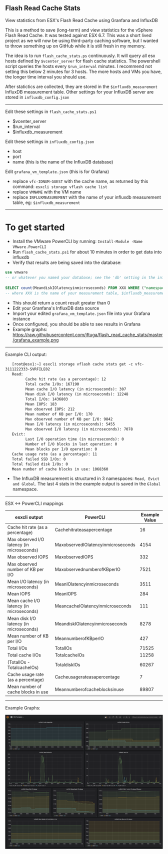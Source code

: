 ## Flash Read Cache Stats

View statistics from ESX's Flash Read Cache using Granfana and InfluxDB

This is a method to save (long-term) and view statistics for the vSphere Flash Read Cache. It was tested against ESX 6.7.  This was a short lived project as we will now be using third-party caching software, but I wanted to throw something up on GitHub while it is still fresh in my memory.

The idea is to run `flash_cache_stats.ps` continuously. It will query all esx hosts defined by `$vcenter_server` for flash cache statistics.  The powershell script queries the hosts every `$run_interval` minutes. I recommend not setting this below 2 minutes for 3 hosts.  The more hosts and VMs you have, the longer time interval you should use.  

After statictics are collected, they are stored in the `$influxdb_measurement` InfluxDB measurement table.  Other settings for your InfluxDB server are stored in `influxdb_config.json`

_____

Edit these settings in `flash_cache_stats.ps1`

- $vcenter_server
- $run_interval
- $influxdb_measurement

Edit these settings in `influxdb_config.json`

- host
- port
- name (this is the name of the InfluxDB database)


Edit `grafana_vm_template.json` (this is for Grafana)

- replace `vfc-IDNUM-GUEST` with the cache name, as returned by this command: `esxcli storage vflash cache list`
- replace `VMNAME` with the VM name
- replace `INFLUXMEASUREMENT` with the name of your influxdb measurement table, eg: `$influxdb_measurement`

_____

# To get started

- Install the VMware PowerCLI by running: `Install-Module -Name VMware.PowerCLI`
- Run `flash_cache_stats.ps1` for about 10 minutes in order to get data into influxdb
- Verify that results are being saved into the database:

```sql
use vmware
-- or whatever you named your database; see the 'db' setting in the influxdb_config.json

SELECT count(MeandiskIOlatencyinmicroseconds) FROM XXX WHERE ("namespace" = 'Read' ) AND time >= now() - 120m
-- where XXX is the name of your measurement table, $influxdb_measurement
```

- This should return a count result greater than 0
- Edit your Granfana's InfluxDB data source
- Import your edited `grafana_vm_template.json` file into your Grafana instance
- Once configured, you should be able to see results in Grafana
- Example graphs: https://raw.githubusercontent.com/jftuga/flash_read_cache_stats/master/grafana_example.png

____

Example CLI output:

```
   [root@esx1:~] esxcli storage vflash cache stats get -c vfc-3111222333-SVRFILE02 
   Read:
         Cache hit rate (as a percentage): 12
         Total cache I/Os: 167190
         Mean cache I/O latency (in microseconds): 307
         Mean disk I/O latency (in microseconds): 12248
         Total I/Os: 1436803
         Mean IOPS: 183
         Max observed IOPS: 212
         Mean number of KB per I/O: 170
         Max observed number of KB per I/O: 9842
         Mean I/O latency (in microseconds): 5455
         Max observed I/O latency (in microseconds): 7078
   Evict:
         Last I/O operation time (in microseconds): 0
         Number of I/O blocks in last operation: 0
         Mean blocks per I/O operation: 0
   Cache usage rate (as a percentage): 11
   Total failed SSD I/Os: 0
   Total failed disk I/Os: 0
   Mean number of cache blocks in use: 1068360
```

- The InfluxDB measurement is structured in 3 namespaces: `Read, Evict and Global`.  The last 4 stats in the example output is saved in the `Global` namespace.

____

ESX <-> PowerCLI mappings

| esxcli output                              | PowerCLI                           | Example Value | 
|--------------------------------------------|------------------------------------|---------------| 
| Cache hit rate (as a percentage)           | Cachehitrateasapercentage          | 16            | 
| Max observed I/O latency (in microseconds) | MaxobservedIOlatencyinmicroseconds | 4154          | 
| Max observed IOPS                          | MaxobservedIOPS                    | 332           | 
| Max observed number of KB per I/O          | MaxobservednumberofKBperIO         | 7521          | 
| Mean I/O latency (in microseconds)         | MeanIOlatencyinmicroseconds        | 3511          | 
| Mean IOPS                                  | MeanIOPS                           | 284           | 
| Mean cache I/O latency (in microseconds)   | MeancacheIOlatencyinmicroseconds   | 111           | 
| Mean disk I/O latency (in microseconds)    | MeandiskIOlatencyinmicroseconds    | 8278          | 
| Mean number of KB per I/O                  | MeannumberofKBperIO                | 427           | 
| Total I/Os                                 | TotalIOs                           | 71525         | 
| Total cache I/Os                           | TotalcacheIOs                      | 11258         | 
| (TotalIOs - TotalcacheIOs)                 | TotaldiskIOs                       | 60267         | 
| Cache usage rate (as a percentage)         | Cacheusagerateasapercentage        | 7             | 
| Mean number of cache blocks in use         | Meannumberofcacheblocksinuse       | 89807         | 

____

Example Graphs:

![Flash Read Cache Stats Graphs](https://raw.githubusercontent.com/jftuga/flash_read_cache_stats/master/grafana_example.png)
